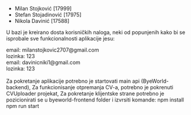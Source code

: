 - Milan Stojković		[17999]
- Stefan Stojadinović	[17975]
- Nikola Davinić 		[17588]

U bazi je kreirano dosta korisničkih naloga, neki od popunjenih kako bi se isprobale sve funkcionalnosti aplikacije jesu:
<div>email: milanstojkovic2707@gmail.com</div>
<div>lozinka: 123</div>

<div>email: davinicniki1@gmail.com</div>
<div>lozinka: 123</div>
<br>
Za pokretanje aplikacije potrebno je startovati main api (ByeWorld-backend),
Za funkcionisanje otpremanja CV-a, potrebno je pokrenuti CVUploader projekat,
Za pokretanje klijentske strane potrebno je pozicionirati se u byeworld-frontend folder
i izvrsiti komande:
	npm install 
	npm run start
